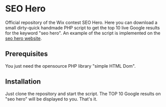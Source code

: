 # SEO Hero
Official repository of the Wix contest SEO Hero. 
Here you can download a small dirty-quick handmade PHP script to get the top 10 live Google results for the keyword "seo hero". An example of the script is implemented on the [seo hero website](http://www.seo-zero.com).

## Prerequisites

You just need the opensource PHP library "simple HTML Dom".

## Installation

Just clone the repository and start the script. The TOP 10 Google results on "seo hero" will be displayed to you. That's it.